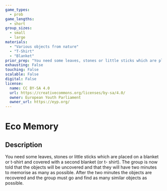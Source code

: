 ```yaml
---
game_types:
  - prob
game_lengths:
  - short
group_sizes:
  - small
  - large
materials:
  - "Various objects from nature"
  - "T-Shirt"
  - "Blanket"
prior_prep: "You need some leaves, stones or little sticks which are placed on a blanket or t-shirt and covered with a second blanket (or t- shirt)."
exhausting: False
touching: False
scalable: False
digital: False
license:
  name: CC BY-SA 4.0
  url: https://creativecommons.org/licenses/by-sa/4.0/
  owner: European Youth Parliament
  owner_url: https://eyp.org/
---
```

# Eco Memory

## Description
You need some leaves, stones or little sticks which are placed on a blanket or t-shirt and covered with a second blanket (or t- shirt). The group is now told that the objects will be uncovered and that they will have two minutes to memorise as many as possible. After the two minutes the objects are recovered and the group must go and find as many similar objects as possible.
